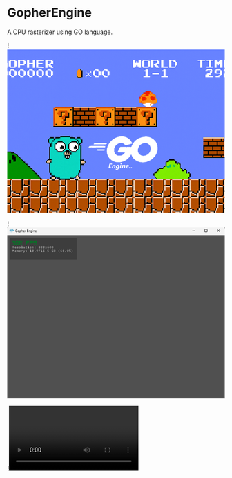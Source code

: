 # GopherEngine
A CPU rasterizer using GO language.

!![alt](./sources/go_engine.png)

!![alt](./sources/wip_window.png)

!![alt](./sources/recording_fps.mp4)

